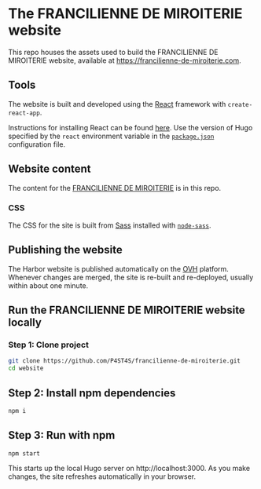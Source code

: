 # The FRANCILIENNE DE MIROITERIE website

This repo houses the assets used to build the FRANCILIENNE DE MIROITERIE website, available at https://francilienne-de-miroiterie.com.

## Tools

The website is built and developed using the [React](https://fr.reactjs.org/) framework with `create-react-app`.

Instructions for installing React can be found [here](https://fr.reactjs.org/tutorial/tutorial.html). Use the version of Hugo specified by the `react` environment variable in the [`package.json`](./package.json) configuration file.

## Website content

The content for the [FRANCILIENNE DE MIROITERIE](https://francilienne-de-miroiterie.com) is in this repo.

### CSS

The CSS for the site is built from [Sass](https://sass-lang.com) installed with [`node-sass`](https://www.npmjs.com/package/node-sass).

## Publishing the website

The Harbor website is published automatically on the [OVH](https://www.ovhcloud.com/fr/web-hosting/) platform. Whenever changes are merged, the site is re-built and re-deployed, usually within about one minute.

## Run the FRANCILIENNE DE MIROITERIE website locally

### Step 1: Clone project

```sh
git clone https://github.com/P4ST4S/francilienne-de-miroiterie.git
cd website
```

## Step 2: Install npm dependencies

```sh
npm i
```

## Step 3: Run with npm

```sh
npm start
```

This starts up the local Hugo server on http://localhost:3000. As you make changes, the site refreshes automatically in your browser.
